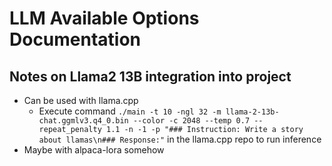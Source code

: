 # LLM Available Options Documentation

## Notes on Llama2 13B integration into project
- Can be used with llama.cpp
    - Execute command `./main -t 10 -ngl 32 -m llama-2-13b-chat.ggmlv3.q4_0.bin --color -c 2048 --temp 0.7 --repeat_penalty 1.1 -n -1 -p "### Instruction: Write a story about llamas\n### Response:"` in the llama.cpp repo to run inference
- Maybe with alpaca-lora somehow